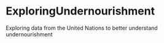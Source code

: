 # ExploringUndernourishment
Exploring data from the United Nations to better understand undernourishment 
